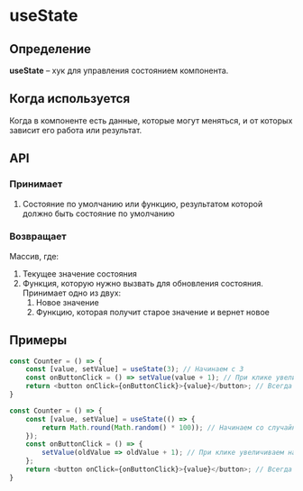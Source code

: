 # useState

## Определение

**useState** – хук для управления состоянием компонента.

## Когда используется

Когда в компоненте есть данные, которые могут меняться, и от которых зависит его работа или результат. 

## API

### Принимает

1. Состояние по умолчанию или функцию, результатом которой должно быть состояние по умолчанию

### Возвращает

Массив, где:

1. Текущее значение состояния
2. Функция, которую нужно вызвать для обновления состояния. Принимает одно из двух:
   1. Новое значение
   2. Функцию, которая получит старое значение и вернет новое

## Примеры

```javascript
const Counter = () => {
    const [value, setValue] = useState(3); // Начинаем с 3
    const onButtonClick = () => setValue(value + 1); // При клике увеличиваем на 1
    return <button onClick={onButtonClick}>{value}</button>; // Всегда выводим текущее значение
}
```

```javascript
const Counter = () => {
    const [value, setValue] = useState(() => {
        return Math.round(Math.random() * 100)); // Начинаем со случайного числа
    });
    const onButtonClick = () => {
        setValue(oldValue => oldValue + 1); // При клике увеличиваем на 1
    };
    return <button onClick={onButtonClick}>{value}</button>; // Всегда выводим текущее значение
}
```

